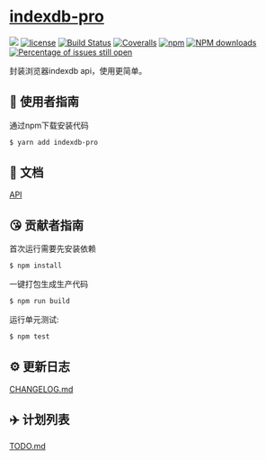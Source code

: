 # [indexdb-pro](https://github.com/hqzh/indexdb-pro)
[![](https://img.shields.io/badge/Powered%20by-jslib%20base-brightgreen.svg)](https://github.com/yanhaijing/jslib-base)
[![license](https://img.shields.io/badge/license-MIT-blue.svg)](https://github.com/hqzh/indexdb-pro/blob/master/LICENSE)
[![Build Status](https://travis-ci.org/hqzh/indexdb-pro.svg?branch=main)](https://travis-ci.org/hqzh/indexdb-pro)
[![Coveralls](https://img.shields.io/coveralls/hqzh/indexdb-pro.svg)](https://coveralls.io/github/hqzh/indexdb-pro)
[![npm](https://img.shields.io/badge/npm-0.1.0-orange.svg)](https://www.npmjs.com/package/indexdb-pro)
[![NPM downloads](http://img.shields.io/npm/dm/indexdb-pro.svg?style=flat-square)](http://www.npmtrends.com/indexdb-pro)
[![Percentage of issues still open](http://isitmaintained.com/badge/open/hqzh/indexdb-pro.svg)](http://isitmaintained.com/project/hqzh/indexdb-pro "Percentage of issues still open")


封装浏览器indexdb api，使用更简单。


## :rocket: 使用者指南

通过npm下载安装代码

```bash
$ yarn add indexdb-pro
```



## :bookmark_tabs: 文档
[API](./doc/api.md)

## :kissing_heart: 贡献者指南
首次运行需要先安装依赖

```bash
$ npm install
```

一键打包生成生产代码

```bash
$ npm run build
```

运行单元测试:

```bash
$ npm test
```

## :gear: 更新日志
[CHANGELOG.md](./CHANGELOG.md)

## :airplane: 计划列表
[TODO.md](./TODO.md)